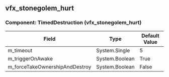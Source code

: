 ## vfx_stonegolem_hurt

### Component: TimedDestruction (vfx_stonegolem_hurt)

|Field|Type|Default Value|
|---|---|---|
|m_timeout|System.Single|5|
|m_triggerOnAwake|System.Boolean|True|
|m_forceTakeOwnershipAndDestroy|System.Boolean|False|

